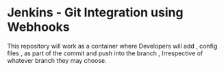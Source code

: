 # Jenkins - Git Integration using Webhooks
This repository will work as a container where Developers will add , config files , as part of the commit and push into the branch , 
Irrespective of whatever branch they may choose.


